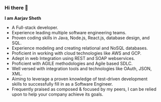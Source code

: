### Hi there 👋

<!--
**aarjavsheth/aarjavsheth** is a ✨ _special_ ✨ repository because its `README.md` (this file) appears on your GitHub profile. -->

**I am Aarjav Sheth** 
- A Full-stack developer.
- Experience leading multiple software engineering teams.
- Proven coding skills in Java, Node.js, React.js, database design, and SQL.
- Experience modeling and creating relational and NoSQL databases.
- Proficient in working with cloud technologies like AWS and GCP.
- Adept in web Integration using REST and SOAP webservices.
- Proficient with AGILE methodologies and Agile based SDLC.
- Well versed with integration tools and technologies like OAuth, JSON, XML.
- Aiming to leverage a proven knowledge of test-driven development skills to successfully fill in as a Software Engineer.
- Frequently praised as composed & focused by my peers, I can be relied upon to help your company achieve its goals.
